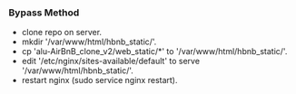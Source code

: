 ### Bypass Method
- clone repo on server.
- mkdir '/var/www/html/hbnb_static/'.
- cp 'alu-AirBnB_clone_v2/web_static/*' to '/var/www/html/hbnb_static/'.
- edit '/etc/nginx/sites-available/default' to serve '/var/www/html/hbnb_static/'.
- restart nginx (sudo service nginx restart).
